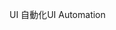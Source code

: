 <span data-ttu-id="ed883-101">UI 自動化</span><span class="sxs-lookup"><span data-stu-id="ed883-101">UI Automation</span></span>
